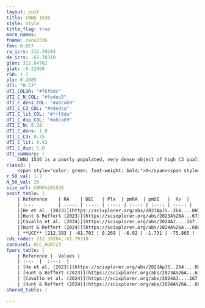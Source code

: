 ```yaml
---
layout: post
title: CWNU 1536
style: style
title_flag: true
more_names: 
fname: cwnu1536
fov: 0.057
ra_icrs: 212.39284
de_icrs: -61.70318
glon: 312.04762
glat: -0.22068
r50: 1.7
plx: 0.2685
UTI: "0.57"
UTI_COLOR: "#f6fbdc"
UTI_C_N_COL: "#fedec5"
UTI_C_dens_COL: "#a6cab9"
UTI_C_C3_COL: "#d4edca"
UTI_C_lit_COL: "#fff6da"
UTI_C_dup_COL: "#a6cab9"
UTI_C_N: 0.28
UTI_C_dens: 1.0
UTI_C_C3: 0.75
UTI_C_lit: 0.42
UTI_C_dup: 1.0
UTI_summary: |
    CWNU 1536 is a poorly populated, very dense object of high C3 quality. It was recently reported in the literature.
class3: |
    <span style="color: green; font-weight: bold;">A</span><span style="color: #FFC300; font-weight: bold;">B</span>
r_50_val: 1.7
N_50_val: 28
scix_url: CWNU%201536
posit_table: |
    | Reference    | RA    | DEC   | Plx  | pmRA  | pmDE   |  Rv  |
    | :---         | :---: | :---: | :---: | :---: | :---: | :---: |
    |[He et al. (2023)](https://scixplorer.org/abs/2023ApJS..264....8H) | 212.386 | -61.705 | 0.268 | -6.024 | -1.747 | -- |
    |[Hunt & Reffert (2023)](https://scixplorer.org/abs/2023A%26A...673A.114H) | 212.388 | -61.7 | 0.268 | -6.034 | -1.72 | -75.875 |
    |[Cavallo et al. (2024)](https://scixplorer.org/abs/2024AJ....167...12C) | 212.387 | -61.707 | 0.269 | -- | -- | -- |
    |[Hunt & Reffert (2024)](https://scixplorer.org/abs/2024A%26A...686A..42H) | 212.388 | -61.7 | 0.268 | -6.034 | -1.72 | -75.875 |
    | **UCC** |212.393 | -61.703 | 0.269 | -6.02 | -1.731 | -75.865 | 
cds_radec: 212.39284,-61.70318
carousel: UCC_HUNT23
fpars_table: |
    | Reference |  Values |
    | :---  |  :---:  |
    | [He et al. (2023)](https://scixplorer.org/abs/2023ApJS..264....8H) | `A0=4.25, m-M=13.15, logAge=6.6` |
    | [Hunt & Reffert (2023)](https://scixplorer.org/abs/2023A%26A...673A.114H) | `AV50=3.838, diffAV50=2.492, MOD50=12.749, logAge50=7.224` |
    | [Cavallo et al. (2024)](https://scixplorer.org/abs/2024AJ....167...12C) | `AV50=3.7, dMod50=12.56, logAge50=7.03, [Fe/H]50=0.12` |
    | [Hunt & Reffert (2024)](https://scixplorer.org/abs/2024A%26A...686A..42H) | `MassJ=461.042` |
shared_table: |
    
---
```

